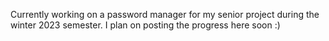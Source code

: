 Currently working on a password manager for my senior project during the winter 2023 semester. I plan on posting the progress here soon :)
